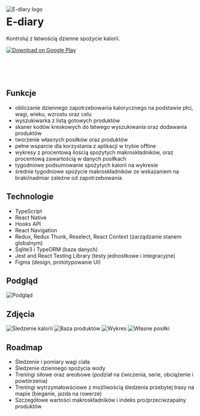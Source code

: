 <img
  src="https://i.imgur.com/vqb5yyq.png"
  data-canonical-src="https://i.imgur.com/vqb5yyq.png"
  alt="E-diary logo"
  align="left"
/>

# E-diary

Kontroluj z łatwością dzienne spożycie kalorii.

[![Download on Google 
Play](https://play.google.com/intl/en_us/badges/images/badge_new.png)](https://play.google.com/store/apps/details?id=com.ediarymobileapp)

</br >
</br >
</br >

## Funkcje
- obliczanie dziennego zapotrzebowania kalorycznego na podstawie płci, wagi, wieku, wzrostu oraz celu
- wyszukiwarka z listą gotowych produktów
- skaner kodów kreskowych do łatwego wyszukiwania oraz dodawania produktów
- tworzenie własnych posiłków oraz produktów
- pełne wsparcie dla korzystania z aplikacji w trybie offline
- wykresy z procentową ilością spożytych makroskładników, oraz procentową zawartością w danych posiłkach
- tygodniowe podsumowanie spożytych kalorii na wykresie
- średnie tygodniowe spożycie makroskładników ze wskazaniem na braki/nadmiar zależne od zapotrzebowania

## Technologie
- TypeScript
- React Native
- Hooks API
- React Navigation
- Redux, Redux Thunk, Reselect, React Context (zarządzanie stanem globalnym)
- Sqlite3 i TypeORM (baza danych)
- Jest and React Testing Library (testy jednostkowe i integracyjne)
- Figma (design, prototypowanie UI)

## Podgląd
![Podgląd](https://i.imgur.com/7cH5o3z.png)

## Zdjęcia
![Śledzenie kalorii](https://i.imgur.com/tVUkQcN.png)
![Baza produktów](https://i.imgur.com/22aMekg.png)
![Wykres](https://i.imgur.com/60l12BC.png)
![Własne posiłki](https://i.imgur.com/RyvtNe1.png)

## Roadmap
- Śledzenie i pomiary wagi ciała
- Śledzenie dziennego spożycia wody
- Treningi siłowe oraz areobowe (podział na ćwiczenia, serie, obciążenie i powtórzenia)
- Treningi wytrzymałowściowe z możliwością śledzenia przebytej trasy na mapie (bieganie, jazda na rowerze)
- Szczegółowe wartości makroskładników i indeks pro/przeciwzapalny produktów
